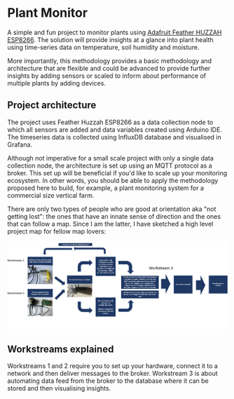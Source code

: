 # Plant Monitor

A simple and fun project to monitor plants using [Adafruit Feather HUZZAH ESP8266](https://learn.adafruit.com/adafruit-feather-huzzah-esp8266/overview). The solution will provide insights at a glance into plant health using time-series data on temperature, soil humidity and moisture.


More importantly, this methodology provides a basic methodology and architecture that are flexible and could be advanced to provide further insights by adding sensors or scaled to inform about performance of multiple plants by adding devices.


## Project architecture

The project uses Feather Huzzah ESP8266 as a data collection node to which all sensors are added and data variables created using Arduino IDE. The timeseries data is collected using InfluxDB database and visualised in Grafana. 

Although not imperative for a small scale project with only a single data collection node, the architecture is set up using an MQTT protocol as a broker. This set up will be beneficial if you'd like to scale up your monitoring ecosystem. In other words, you should be able to apply the methodology proposed here to build, for example, a plant monitoring system for a commercial size vertical farm.

There are only two types of people who are good at orientation aka "not getting lost": the ones that have an innate sense of direction and the ones that can follow a map. Since I am the latter, I have sketched a high level project map for fellow map lovers:

![Alt text](https://github.com/StrikeEB/PlantMonitor/blob/5ad135616ac6e33d87cc6a3f9e1d9f057a838443/Project%20map.jpg)

## Workstreams explained

Workstreams 1 and 2 require you to set up your hardware, connect it to a network and then deliver messages to the broker. Workstream 3 is about automating data feed from the broker to the database where it can be stored and then visualising insights.


